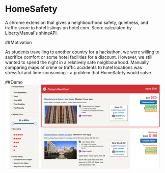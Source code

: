 # HomeSafety

A chrome extension that gives a neighbourhood safety, quietness, and traffic score to hotel listings on hotel.com. Score calculated by LibertyManual's shineAPI.

##Motivation

As students travelling to another country for a hackathon, we were willing to sacrifice comfort or some hotel facilities for a discount. However, we still wanted to spend the night in a relatively safe neighbourhood. Manually comparing maps of crime or traffic accidents to hotel locations was stressful and time-consuming - a problem that HomeSafety would solve.

##Demo
![Demo Screenshot](img/DemoScreenshot.png)
